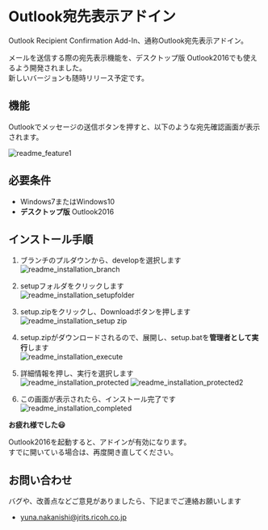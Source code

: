 # Outlook宛先表示アドイン


Outlook Recipient Confirmation Add-In、通称Outlook宛先表示アドイン。  

メールを送信する際の宛先表示機能を、デスクトップ版 Outlook2016でも使えるよう開発されました。  
新しいバージョンも随時リリース予定です。


## 機能

Outlookでメッセージの送信ボタンを押すと、以下のような宛先確認画面が表示されます。  

![readme_feature1](https://user-images.githubusercontent.com/29644865/34400946-fc5d14a6-ebd9-11e7-8489-f28e15b9d552.PNG)

## 必要条件

*  Windows7またはWindows10
*  **デスクトップ版** Outlook2016

## インストール手順

1. ブランチのプルダウンから、developを選択します  
![readme_installation_branch](https://user-images.githubusercontent.com/29644865/34401053-0e0cf6fc-ebdb-11e7-8c8b-e5d6b3839ac8.PNG)

2. setupフォルダをクリックします  
![readme_installation_setupfolder](https://user-images.githubusercontent.com/29644865/34401084-5e808a04-ebdb-11e7-86d1-d8c645cee6cb.PNG)

3. setup.zipをクリックし、Downloadボタンを押します  
![readme_installation_setup zip](https://user-images.githubusercontent.com/29644865/34401117-aec2321a-ebdb-11e7-80c8-ef7945369371.PNG)

4. setup.zipがダウンロードされるので、展開し、setup.batを**管理者として実行**します  
![readme_installation_execute](https://user-images.githubusercontent.com/29644865/34401169-270d4bb0-ebdc-11e7-880c-fc8c719df1a9.PNG)

5. 詳細情報を押し、実行を選択します  
![readme_installation_protected](https://user-images.githubusercontent.com/29644865/34401202-666ff35c-ebdc-11e7-94b9-7651b27cb630.PNG)
![readme_installation_protected2](https://user-images.githubusercontent.com/29644865/34402338-31ab1e6e-ebe4-11e7-84cc-6d8a39125450.PNG)


6. この画面が表示されたら、インストール完了です  
![readme_installation_completed](https://user-images.githubusercontent.com/29644865/34401248-e5422092-ebdc-11e7-93a2-690d077cb094.PNG)




**お疲れ様でした:smiley:**  

Outlook2016を起動すると、アドインが有効になります。  
すでに開いている場合は、再度開き直してください。


## お問い合わせ

バグや、改善点などご意見がありましたら、下記までご連絡お願いします 
* yuna.nakanishi@jrits.ricoh.co.jp
